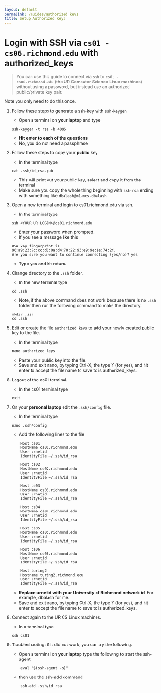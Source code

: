 ```yaml
---
layout: default
permalink: /guides/authorized_keys
title: Setup Authorized Keys
---
```


# Login with SSH via `cs01 - cs06.richmond.edu` with authorized_keys

> You can use this guide to connect via `ssh` to `cs01 - cs06.richmond.edu` (the UR Computer Science Linux machines) without using a password, but instead use an authorized public/private key pair.

Note you only need to do this once.
>

1. Follow these steps to generate a ssh-key with `ssh-keygen`
   - Open a terminal on **your laptop** and type
   ```
   ssh-keygen -t rsa -b 4096
   ```
   - **Hit enter to each of the questions**
   - No, you do not need a passphrase

2. Follow these steps to copy your **public** key
   - In the terminal type
   ```
   cat .ssh/id_rsa.pub
   ```
   - This will print out your public key, select and copy it from the terminal
   - Make sure you copy the whole thing beginning with `ssh-rsa` ending with something like `dbalash@m1-mcs-dbalash`

3. Open a new terminal and login to cs01.richmond.edu via ssh.
   - In the terminal type
   ```
   ssh <YOUR UR LOGIN>@cs01.richmond.edu
   ```
   - Enter your password when prompted.
   - If you see a message like this
   ```
   RSA key fingerprint is 96:a9:23:5c:cc:d1:0a:d4:70:22:93:e9:9e:1e:74:2f.
   Are you sure you want to continue connecting (yes/no)? yes
   ```
    - Type yes and hit return.

4. Change directory to the `.ssh` folder.
    - In the new terminal type
    ```
    cd .ssh
    ```
    - Note, if the above command does not work because there is no `.ssh` folder then run the following command to make the directory.
    ```
    mkdir .ssh
    cd .ssh
    ```

5. Edit or create the file `authorized_keys` to add your newly created public key to the file. 
    - In the terminal type
    ```
    nano authorized_keys
    ```
    - Paste your public key into the file.
    - Save and exit nano, by typing Ctrl-X, the type Y (for yes), and hit enter to accept the file name to save to is authorized_keys.

6. Logout of the cs01 terminal.
    - In the cs01 terminal type
    ``` 
    exit
    ```

7. On your **personal laptop** edit the `.ssh/config` file.
    - In the terminal type
    ```
    nano .ssh/config
    ```
    - Add the following lines to the file
    ```
        Host cs01
        HostName cs01.richmond.edu
        User urnetid
        IdentityFile ~/.ssh/id_rsa

        Host cs02
        HostName cs02.richmond.edu
        User urnetid
        IdentityFile ~/.ssh/id_rsa

        Host cs03
        HostName cs03.richmond.edu
        User urnetid
        IdentityFile ~/.ssh/id_rsa

        Host cs04
        HostName cs04.richmond.edu
        User urnetid
        IdentityFile ~/.ssh/id_rsa

        Host cs05
        HostName cs05.richmond.edu
        User urnetid
        IdentityFile ~/.ssh/id_rsa

        Host cs06
        HostName cs06.richmond.edu
        User urnetid
        IdentityFile ~/.ssh/id_rsa

        Host turing2
        Hostname turing2.richmond.edu
        User urnetid
        IdentityFile ~/.ssh/id_rsa
    ```
    - **Replace urnetid with your University of Richmond network id**. For example, dbalash for me. 
    - Save and exit nano, by typing Ctrl-X, the type Y (for yes), and hit enter to accept the file name to save to is authorized_keys.

8. Connect again to the UR CS Linux machines.
    - In a terminal type
    ```
    ssh cs01
    ```

9. Troubleshooting:  if it did not work, you can try the following.
    - Open a terminal on **your laptop** type the following to start the ssh-agent
    ```
        eval "$(ssh-agent -s)"
    ```
    - then use the ssh-add command
    ```
        ssh-add .ssh/id_rsa
    ```



